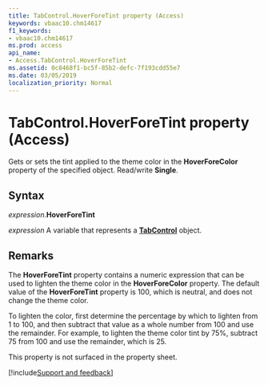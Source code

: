 ```yaml
---
title: TabControl.HoverForeTint property (Access)
keywords: vbaac10.chm14617
f1_keywords:
- vbaac10.chm14617
ms.prod: access
api_name:
- Access.TabControl.HoverForeTint
ms.assetid: 0c8468f1-bc5f-85b2-defc-7f193cdd55e7
ms.date: 03/05/2019
localization_priority: Normal
---
```



# TabControl.HoverForeTint property (Access)

Gets or sets the tint applied to the theme color in the **HoverForeColor** property of the specified object. Read/write **Single**.


## Syntax

_expression_.**HoverForeTint**

_expression_ A variable that represents a **[TabControl](Access.TabControl.md)** object.


## Remarks

The **HoverForeTint** property contains a numeric expression that can be used to lighten the theme color in the **HoverForeColor** property. The default value of the **HoverForeTint** property is 100, which is neutral, and does not change the theme color. 

To lighten the color, first determine the percentage by which to lighten from 1 to 100, and then subtract that value as a whole number from 100 and use the remainder. For example, to lighten the theme color tint by 75%, subtract 75 from 100 and use the remainder, which is 25.

This property is not surfaced in the property sheet.


[!include[Support and feedback](~/includes/feedback-boilerplate.md)]